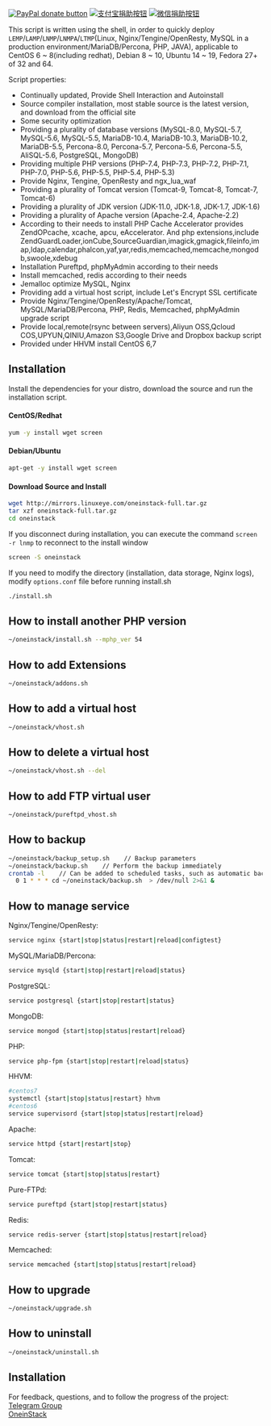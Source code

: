 [![PayPal donate button](https://img.shields.io/badge/paypal-donate-green.svg)](https://paypal.me/yeho) [![支付宝捐助按钮](https://img.shields.io/badge/%E6%94%AF%E4%BB%98%E5%AE%9D-%E5%90%91TA%E6%8D%90%E5%8A%A9-green.svg)](https://static.oneinstack.com/images/alipay.png) [![微信捐助按钮](https://img.shields.io/badge/%E5%BE%AE%E4%BF%A1-%E5%90%91TA%E6%8D%90%E5%8A%A9-green.svg)](https://static.oneinstack.com/images/weixin.png)

This script is written using the shell, in order to quickly deploy `LEMP`/`LAMP`/`LNMP`/`LNMPA`/`LTMP`(Linux, Nginx/Tengine/OpenResty, MySQL in a production environment/MariaDB/Percona, PHP, JAVA), applicable to CentOS 6 ~ 8(including redhat), Debian 8 ~ 10, Ubuntu 14 ~ 19, Fedora 27+ of 32 and 64.

Script properties:
- Continually updated, Provide Shell Interaction and Autoinstall
- Source compiler installation, most stable source is the latest version, and download from the official site
- Some security optimization
- Providing a plurality of database versions (MySQL-8.0, MySQL-5.7, MySQL-5.6, MySQL-5.5, MariaDB-10.4, MariaDB-10.3, MariaDB-10.2, MariaDB-5.5, Percona-8.0, Percona-5.7, Percona-5.6, Percona-5.5, AliSQL-5.6, PostgreSQL, MongoDB)
- Providing multiple PHP versions (PHP-7.4, PHP-7.3, PHP-7.2, PHP-7.1, PHP-7.0, PHP-5.6, PHP-5.5, PHP-5.4, PHP-5.3)
- Provide Nginx, Tengine, OpenResty and ngx_lua_waf
- Providing a plurality of Tomcat version (Tomcat-9, Tomcat-8, Tomcat-7, Tomcat-6)
- Providing a plurality of JDK version (JDK-11.0, JDK-1.8, JDK-1.7, JDK-1.6)
- Providing a plurality of Apache version (Apache-2.4, Apache-2.2)
- According to their needs to install PHP Cache Accelerator provides ZendOPcache, xcache, apcu, eAccelerator. And php extensions,include ZendGuardLoader,ionCube,SourceGuardian,imagick,gmagick,fileinfo,imap,ldap,calendar,phalcon,yaf,yar,redis,memcached,memcache,mongodb,swoole,xdebug
- Installation Pureftpd, phpMyAdmin according to their needs
- Install memcached, redis according to their needs
- Jemalloc optimize MySQL, Nginx
- Providing add a virtual host script, include Let's Encrypt SSL certificate
- Provide Nginx/Tengine/OpenResty/Apache/Tomcat, MySQL/MariaDB/Percona, PHP, Redis, Memcached, phpMyAdmin upgrade script
- Provide local,remote(rsync between servers),Aliyun OSS,Qcloud COS,UPYUN,QINIU,Amazon S3,Google Drive and Dropbox backup script
- Provided under HHVM install CentOS 6,7

## Installation

Install the dependencies for your distro, download the source and run the installation script.

#### CentOS/Redhat

```bash
yum -y install wget screen
```

#### Debian/Ubuntu

```bash
apt-get -y install wget screen
```

#### Download Source and Install

```bash
wget http://mirrors.linuxeye.com/oneinstack-full.tar.gz
tar xzf oneinstack-full.tar.gz
cd oneinstack 
```

If you disconnect during installation, you can execute the command `screen -r lnmp` to reconnect to the install window
```bash
screen -S oneinstack 
```

If you need to modify the directory (installation, data storage, Nginx logs), modify `options.conf` file before running install.sh
```bash
./install.sh
```

## How to install another PHP version

```bash
~/oneinstack/install.sh --mphp_ver 54

```

## How to add Extensions

```bash
~/oneinstack/addons.sh

```

## How to add a virtual host

```bash
~/oneinstack/vhost.sh
```

## How to delete a virtual host

```bash
~/oneinstack/vhost.sh --del
```

## How to add FTP virtual user

```bash
~/oneinstack/pureftpd_vhost.sh
```

## How to backup

```bash
~/oneinstack/backup_setup.sh    // Backup parameters
~/oneinstack/backup.sh    // Perform the backup immediately
crontab -l    // Can be added to scheduled tasks, such as automatic backups every day 1:00
  0 1 * * * cd ~/oneinstack/backup.sh  > /dev/null 2>&1 &
```

## How to manage service

Nginx/Tengine/OpenResty:
```bash
service nginx {start|stop|status|restart|reload|configtest}
```
MySQL/MariaDB/Percona:
```bash
service mysqld {start|stop|restart|reload|status}
```
PostgreSQL:
```bash
service postgresql {start|stop|restart|status}
```
MongoDB:
```bash
service mongod {start|stop|status|restart|reload}
```
PHP:
```bash
service php-fpm {start|stop|restart|reload|status}
```
HHVM:
```bash
#centos7
systemctl {start|stop|status|restart} hhvm
#centos6
service supervisord {start|stop|status|restart|reload}
```
Apache:
```bash
service httpd {start|restart|stop}
```
Tomcat:
```bash
service tomcat {start|stop|status|restart}
```
Pure-FTPd:
```bash
service pureftpd {start|stop|restart|status}
```
Redis:
```bash
service redis-server {start|stop|status|restart|reload}
```
Memcached:
```bash
service memcached {start|stop|status|restart|reload}
```

## How to upgrade

```bash
~/oneinstack/upgrade.sh
```

## How to uninstall

```bash
~/oneinstack/uninstall.sh
```

## Installation

For feedback, questions, and to follow the progress of the project: <br />
[Telegram Group](https://t.me/oneinstack)<br />
[OneinStack](https://oneinstack.com)<br />
